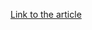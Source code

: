 [Link to the article](https://eff.org/deeplinks/2015/08/new-spear-phishing-campaign-pretends-be-eff)
